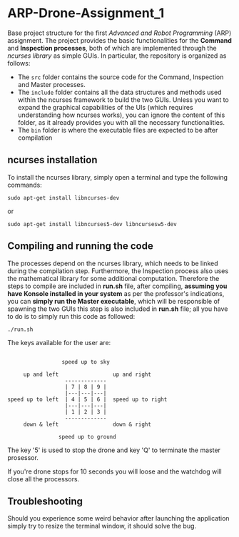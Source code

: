 # ARP-Drone-Assignment_1
Base project structure for the first *Advanced and Robot Programming* (ARP) assignment.
The project provides the basic functionalities for the **Command** and **Inspection processes**, both of which are implemented through the *ncurses library* as simple GUIs. In particular, the repository is organized as follows:
- The `src` folder contains the source code for the Command, Inspection and Master processes.
- The `include` folder contains all the data structures and methods used within the ncurses framework to build the two GUIs. Unless you want to expand the graphical capabilities of the UIs (which requires understanding how ncurses works), you can ignore the content of this folder, as it already provides you with all the necessary functionalities.
- The `bin` folder is where the executable files are expected to be after compilation

## ncurses installation
To install the ncurses library, simply open a terminal and type the following commands:
```console
sudo apt-get install libncurses-dev
```
or
```console
sudo apt-get install libncurses5-dev libncursesw5-dev
```

## Compiling and running the code
The processes depend on the ncurses library, which needs to be linked during the compilation step. Furthermore, the Inspection process also uses the mathematical library for some additional computation. Therefore the steps to compile are included in **run.sh** file, after compiling, **assuming you have Konsole installed in your system** as per the professor's indications, you can **simply run the Master executable**, which will be responsible of spawning the two GUIs this step is also included in **run.sh** file; all you have to do is to simply run this code as followed:
```console
./run.sh
```

The keys available for the user are:
```

                 speed up to sky
 
     up and left                 up and right
                  -------------
                  | 7 | 8 | 9 |
                  |---|---|---|
speed up to left  | 4 | 5 | 6 |  speed up to right
                  |---|---|---|
                  | 1 | 2 | 3 |
                  -------------
     down & left                 down & right
 
                speed up to ground

```

The key '5' is used to stop the drone and key 'Q' to terminate the master prosessor.

If you're drone stops for 10 seconds you will loose and the watchdog will close all the processors.

## Troubleshooting

Should you experience some weird behavior after launching the application simply try to resize the terminal window, it should solve the bug.
